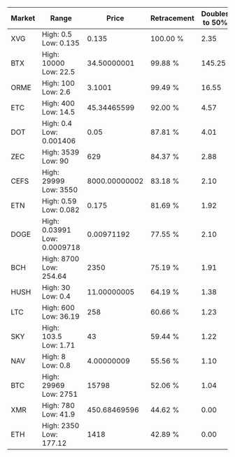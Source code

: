 | Market | Range | Price| Retracement | Doubles to 50% |
| --- | --- | --- | --- | --- |
| XVG | High: 0.5<br />Low: 0.135 | 0.135 | 100.00 % | 2.35 |
| BTX | High: 10000<br />Low: 22.5 | 34.50000001 | 99.88 % | 145.25 |
| ORME | High: 100<br />Low: 2.6 | 3.1001 | 99.49 % | 16.55 |
| ETC | High: 400<br />Low: 14.5 | 45.34465599 | 92.00 % | 4.57 |
| DOT | High: 0.4<br />Low: 0.001406 | 0.05 | 87.81 % | 4.01 |
| ZEC | High: 3539<br />Low: 90 | 629 | 84.37 % | 2.88 |
| CEFS | High: 29999<br />Low: 3550 | 8000.00000002 | 83.18 % | 2.10 |
| ETN | High: 0.59<br />Low: 0.082 | 0.175 | 81.69 % | 1.92 |
| DOGE | High: 0.03991<br />Low: 0.0009718 | 0.00971192 | 77.55 % | 2.10 |
| BCH | High: 8700<br />Low: 254.64 | 2350 | 75.19 % | 1.91 |
| HUSH | High: 30<br />Low: 0.4 | 11.00000005 | 64.19 % | 1.38 |
| LTC | High: 600<br />Low: 36.19 | 258 | 60.66 % | 1.23 |
| SKY | High: 103.5<br />Low: 1.71 | 43 | 59.44 % | 1.22 |
| NAV | High: 8<br />Low: 0.8 | 4.00000009 | 55.56 % | 1.10 |
| BTC | High: 29969<br />Low: 2751 | 15798 | 52.06 % | 1.04 |
| XMR | High: 780<br />Low: 41.9 | 450.68469596 | 44.62 % | 0.00 |
| ETH | High: 2350<br />Low: 177.12 | 1418 | 42.89 % | 0.00 |
